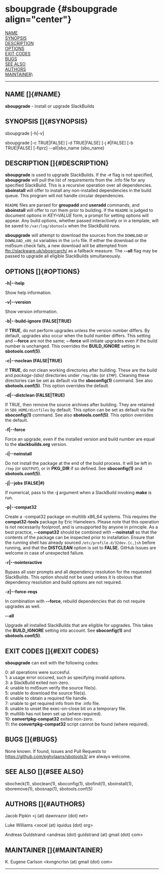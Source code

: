 # sboupgrade {#sboupgrade align="center"}

[NAME](#NAME)\
[SYNOPSIS](#SYNOPSIS)\
[DESCRIPTION](#DESCRIPTION)\
[OPTIONS](#OPTIONS)\
[EXIT CODES](#EXIT%20CODES)\
[BUGS](#BUGS)\
[SEE ALSO](#SEE%20ALSO)\
[AUTHORS](#AUTHORS)\
[MAINTAINER](#MAINTAINER)\

------------------------------------------------------------------------

## NAME []{#NAME}

**sboupgrade** - install or upgrade SlackBuilds

## SYNOPSIS []{#SYNOPSIS}

sboupgrade \[-h\|-v\]

sboupgrade \[-c TRUE\|FALSE\] \[-d TRUE\|FALSE\] \[-j #\|FALSE\] \[-b
TRUE\|FALSE\] \[-fiprz\] \--all\|sbo_name (sbo_name)

## DESCRIPTION []{#DESCRIPTION}

**sboupgrade** is used to upgrade SlackBuilds. If the **-r** flag is not
specified, **sboupgrade** will pull the list of requirements from the
.info file for any specified SlackBuild. This is a recursive operation
over all dependencies. **sboinstall** will offer to install any
non-installed dependencies in the build queue. This program will not
handle circular dependencies.

`README` files are parsed for **groupadd** and **useradd** commands, and
**sboinstall** will offer to run them prior to building. If the `README`
is judged to document options in *KEY=VALUE* form, a prompt for setting
options will appear. Any build options, whether passed interactively or
in a template, will be saved to `/var/log/sbotools` when the SlackBuild
runs.

**sboupgrade** will attempt to download the sources from the `DOWNLOAD`
or `DOWNLOAD_x86_64` variables in the `info` file. If either the
download or the md5sum check fails, a new download will be attempted
from <ftp://slackware.uk/sbosrcarch/> as a fallback measure. The
**\--all** flag may be passed to upgrade all eligible SlackBuilds
simultaneously.

## OPTIONS []{#OPTIONS}

**-h\|\--help**

Show help information.

**-v\|\--version**

Show version information.

**-b\|\--build-ignore (FALSE\|TRUE)**

If **TRUE**, do not perform upgrades unless the version number differs.
By default, upgrades also occur when the build number differs. This
setting and **\--force** are not the same; **\--force** will initiate
upgrades even if the build number is unchanged. This overrides the
**BUILD_IGNORE** setting in **sbotools.conf(5)**.

**-c\|\--noclean (FALSE\|TRUE)**

If **TRUE**, do not clean working directories after building. These are
the build and *package-(sbo)* directories under `/tmp/SBo` (or `$TMP`).
Cleaning these directories can be set as default via the
**sboconfig(1)** command. See also **sbotools.conf(5)**. This option
overrides the default.

**-d\|\--distclean (FALSE\|TRUE)**

If TRUE, then remove the source archives after building. They are
retained in `SBO_HOME/distfiles` by default. This option can be set as
default via the **sboconfig(1)** command. See also **sbotools.conf(5)**.
This option overrides the default.

**-f\|\--force**

Force an upgrade, even if the installed version and build number are
equal to the **slackbuilds.org** version.

**-i\|\--noinstall**

Do not install the package at the end of the build process. It will be
left in `/tmp` (or `$OUTPUT`), or in **PKG_DIR** if so defined. See
**sboconfig(1)** and **sbotools.conf(5)**.

**-j\|\--jobs (FALSE\|#)**

If numerical, pass to the **-j** argument when a SlackBuild invoking
**make** is run.

**-p\|\--compat32**

Create a -compat32 package on multilib x86_64 systems. This requires the
**compat32-tools** package by Eric Hameleers. Please note that this
operation is not necessarily foolproof, and is unsupported by anyone in
principle. As a best practice, **\--compat32** should be combined with
**\--noinstall** so that the contents of the package can be inspected
prior to installation. Ensure that the running shell has already sourced
`/etc/profile.d/32dev.{c,}sh` before running, and that the **DISTCLEAN**
option is set to **FALSE.** GitHub Issues are welcome in case of
unexpected failure.

**-r\|\--nointeractive**

Bypass all user prompts and all dependency resolution for the requested
SlackBuilds. This option should not be used unless it is obvious that
dependency resolution and build options are not required.

**-z\|\--force-reqs**

In combination with **\--force**, rebuild dependencies that do not
require upgrades as well.

**\--all**

Upgrade all installed SlackBuilds that are eligible for upgrades. This
takes the **BUILD_IGNORE** setting into account. See **sboconfig(1)**
and **sbotools.conf(5)**.

## EXIT CODES []{#EXIT CODES}

**sboupgrade** can exit with the following codes:

0: all operations were succesful.\
1: a usage error occured, such as specifying invalid options.\
3: a SlackBuild exited non-zero.\
4: unable to md5sum verify the source file(s).\
5: unable to download the source file(s).\
6: unable to obtain a required file handle.\
7: unable to get required info from the .info file.\
8: unable to unset the exec-on-close bit on a temporary file.\
9: multilib has not been set up (where required).\
10: **convertpkg-compat32** exited non-zero.\
11: the **convertpkg-compat32** script cannot be found (where required).

## BUGS []{#BUGS}

None known. If found, Issues and Pull Requests to
<https://github.com/pghvlaans/sbotools3/> are always welcome.

## SEE ALSO []{#SEE ALSO}

sbocheck(1), sboclean(1), sboconfig(1), sbofind(1), sboinstall(1),
sboremove(1), sbosnap(1), sbotools.conf(5)

## AUTHORS []{#AUTHORS}

Jacob Pipkin \<j (at) dawnrazor (dot) net\>

Luke Williams \<xocel (at) iquidus (dot) org\>

Andreas Guldstrand \<andreas (dot) guldstrand (at) gmail (dot) com\>

## MAINTAINER []{#MAINTAINER}

K. Eugene Carlson \<kvngncrlsn (at) gmail (dot) com\>

------------------------------------------------------------------------
